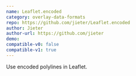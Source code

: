 ```yaml
---
name: Leaflet.encoded
category: overlay-data-formats
repo: https://github.com/jieter/Leaflet.encoded
author: Jieter
author-url: https://github.com/jieter
demo: 
compatible-v0: false
compatible-v1: true
---
```


Use encoded polylines in Leaflet.
